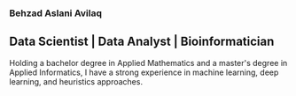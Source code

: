 
### Behzad Aslani Avilaq

## Data Scientist | Data Analyst | Bioinformatician
Holding a bachelor degree in Applied Mathematics and a master's degree in Applied Informatics, I have a strong experience in machine learning, deep learning, and heuristics approaches.
